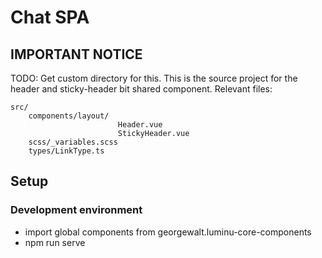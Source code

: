 # Chat SPA

## IMPORTANT NOTICE

TODO: Get custom directory for this.
This is the source project for the header and sticky-header bit shared component.
Relevant files:

```
src/
	components/layout/
						Header.vue
						StickyHeader.vue
	scss/_variables.scss
	types/LinkType.ts
```

## Setup

### Development environment

-   import global components from georgewalt.luminu-core-components
-   npm run serve
